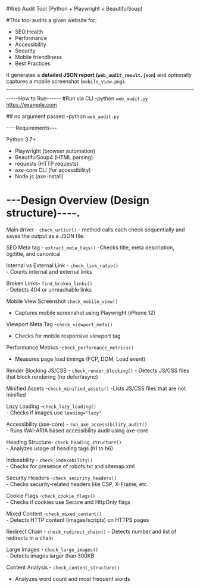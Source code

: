  #Web Audit Tool (Python + Playwright + BeautifulSoup)

#This tool audits a given website for:
- SEO Health
- Performance
- Accessibility
- Security
- Mobile friendliness
- Best Practices

It generates a **detailed JSON report (`web_audit_result.json`)** and optionally captures a mobile screenshot (`mobile_view.png`).

------------------------------

-----How to Run------
 #Run via CLI
   -python `web_audit.py` https://example.com

#If no argument passed
  -python `web_audit.py`


----Requirements---

Python 3.7+  
- Playwright (browser automation)  
- BeautifulSoup4 (HTML parsing)  
- requests (HTTP requests)  
- axe-core CLI (for accessibility)  
- Node.js (axe install)


# ---Design Overview (Design structure)----.

 
 Main driver - `check_url(url)`
      - method calls each check sequentially and saves the output as a JSON file.

 SEO  Meta tag - `extract_meta_tags()`
     -Checks title, meta description, og:title, and canonical 

  Internal vs External Link - `check_link_ratio()`  
    - Counts internal and external links  
    
Broken Links- `find_broken_links()`           
    - Detects 404 or unreachable links 
    
Mobile View Screenshot `check_mobile_view()`   
   - Captures mobile screenshot using Playwright (iPhone 12)

Viewport Meta Tag -`check_viewport_meta()`        
   - Checks for mobile responsive viewport tag     

Performance Metrics -`check_performance_metrics()`   
   - Measures page load timings (FCP, DOM, Load event)  


  Render Blocking JS/CSS - `check_render_blocking()` 
     - Detects JS/CSS files that block rendering (no defer/async)

  
 Minified Assets -`check_minified_assets()` 
      -Lists JS/CSS files that are not minified      

  
 Lazy Loading -`check_lazy_loading()`   
     - Checks if images use `loading="lazy"`     


Accessibility (axe-core) - `run_axe_accessibility_audit()`  
    - Runs WAI-ARIA based accessibility audit using axe-core

Heading Structure- `check_heading_structure()`      
    - Analyzes usage of heading tags (h1 to h6)  

Indexability - `check_indexability()`         
    - Checks for presence of robots.txt and sitemap.xml

 Security Headers -`check_security_headers()`       
     - Checks security-related headers like CSP, X-Frame, etc.

Cookie Flags -`check_cookie_flags()`           
    - Checks if cookies use Secure and HttpOnly flags   

Mixed Content -`check_mixed_content()`  
    - Detects HTTP content (images/scripts) on HTTPS pages 

Redirect Chain  - `check_redirect_chain()` 
    - Detects number and list of redirects in a chain  


Large Images - `check_large_images()`           
    - Detects images larger than 300KB    

Content Analysis - `check_content_structure()`      
  - Analyzes word count and most frequent words    
